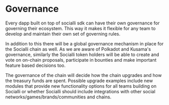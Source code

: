 # Governance

Every dapp built on top of socialli sdk can have their own governance for governing their ecosystem. This way it makes it flexible for any team to develop and maintain their own set of governing rules.

In addition to this there will be a global governance mechanism in place for the Socialli chain as well. As we are aware of Polkadot and Kusama's governance, similarly the Socialli token holders will be able to create and vote on on-chain proposals, participate in bounties and make important feature based decisions too.

The governance of the chain will decide how the chain upgrades and how the treasury funds are spent. Possible upgrade examples include new modules that provide new functionality options for all teams building on Socialli or whether Socialli should include integrations with other social networks/games/brands/communities and chains.
